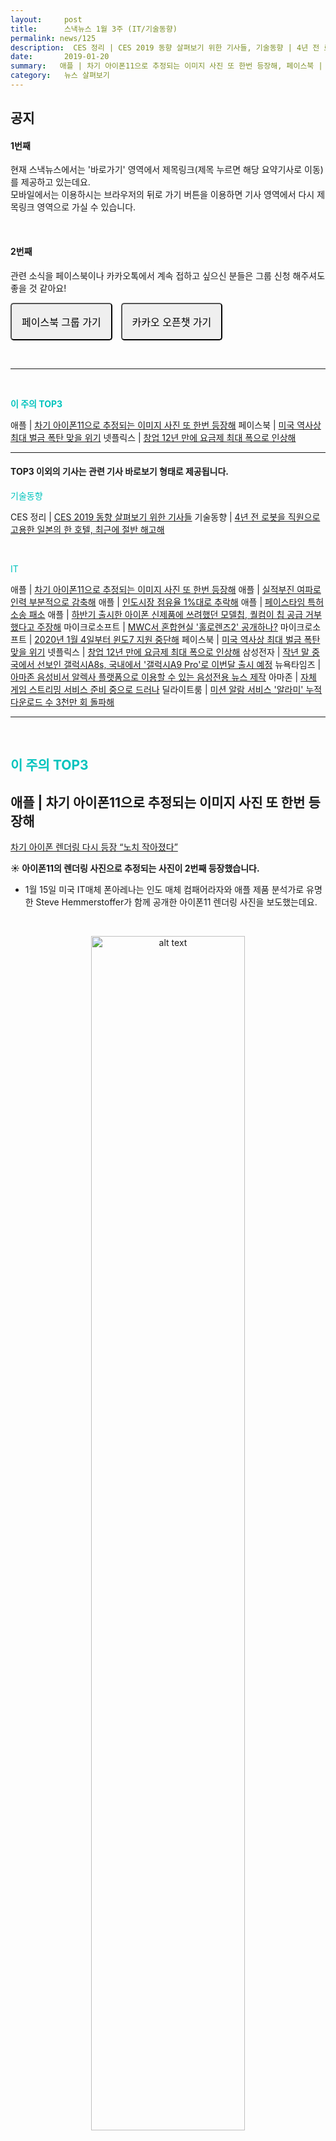 ```yaml
---
layout:     post
title:      스낵뉴스 1월 3주 (IT/기술동향)
permalink: news/125
description:  CES 정리 | CES 2019 동향 살펴보기 위한 기사들, 기술동향 | 4년 전 로봇을 직원으로 고용한 일본의 한 호텔, 최근에 절반 해고해, 애플 | 차기 아이폰11으로 추정되는 이미지 사진 또 한번 등장해, 애플 | 실적부진 여파로 인력 부분적으로 감축해, 애플 | 인도시장 점유율 1%대로 추락해, 애플 | 페이스타임 특허 소송 패소, 애플 | 하반기 출시한 아이폰 신제품에 쓰려했던 모델칩, 퀄컴이 칩 공급 거부했다고 주장해, 마이크로소프트 | MWC서 혼합현실 '홀로렌즈2' 공개하나?, 마이크로소프트 | 2020년 1월 4일부터 윈도7 지원 중단해, 페이스북 | 미국 역사상 최대 벌금 폭탄 맞을 위기, 넷플릭스 | 창업 12년 만에 요금제 최대 폭으로 인상해, 삼성전자 | 작년 말 중국에서 선보인 갤럭시A8s, 국내에서 '갤럭시A9 Pro'로 이번달 출시 예정, 뉴욕타임즈 | 아마존 음성비서 알렉사 플랫폼으로 이용할 수 있는 음성전용 뉴스 제작, 아마존 | 자체 게임 스트리밍 서비스 준비 중으로 드러나, 딜라이트룸 | 미션 알람 서비스 '알라미' 누적 다운로드 수 3천만 회 돌파해
date:       2019-01-20
summary:   애플 | 차기 아이폰11으로 추정되는 이미지 사진 또 한번 등장해, 페이스북 | 미국 역사상 최대 벌금 폭탄 맞을 위기, 넷플릭스 | 창업 12년 만에 요금제 최대 폭으로 인상해
category:   뉴스 살펴보기
---
```



## 공지

#### 1번째

현재 스낵뉴스에서는 '바로가기' 영역에서 제목링크(제목 누르면 해당 요약기사로 이동) 를 제공하고 있는데요.        
모바일에서는 이용하시는 브라우저의 뒤로 가기 버튼을 이용하면 기사 영역에서 다시 제목링크 영역으로 가실 수 있습니다.  

<br>

#### 2번째

관련 소식을 페이스북이나 카카오톡에서 계속 접하고 싶으신 분들은 그룹 신청 해주셔도 좋을 것 같아요!

<a class="button_post_a" href="https://www.facebook.com/groups/2025149054465611/?ref=group_browse_new" onclick="ga('send', 'event', 'post', 'click', 'facebook');" ><button class="button_post" style= "padding : 1rem 1rem; font-size : 16px; border-radius: 5px; margin-right : 10px;">페이스북 그룹 가기</button></a>
<a class="button_post_a" href="https://open.kakao.com/o/gKIXUx0" onclick="ga('send', 'event', 'post', 'click', 'kakao');" ><button class="button_post" style= "padding : 1rem 1rem; font-size : 16px; border-radius: 5px;">카카오 오픈챗 가기</button></a>

<br>


- - -

<br>

<a href="#top3"></a><span style = "color: #00c3bd; font-weight: 700;">이 주의 TOP3</span>

애플 | [차기 아이폰11으로 추정되는 이미지 사진 또 한번 등장해](#apple1_1_20)
페이스북 | [미국 역사상 최대 벌금 폭탄 맞을 위기](#facebook_1_20)
넷플릭스 | [창업 12년 만에 요금제 최대 폭으로 인상해](#netflix_1_20)

- - -

#### TOP3 이외의 기사는 관련 기사 바로보기 형태로 제공됩니다.


<a href="#tech"></a><span style = "color: #00c3bd">기술동향</span>

CES 정리 | [CES 2019 동향 살펴보기 위한 기사들](#cesSummary_1_20)
기술동향 | [4년 전 로봇을 직원으로 고용한 일본의 한 호텔, 최근에 절반 해고해](#tech1Robot_1_20)

<br>

<a href="#it"></a><span style = "color: #00c3bd">IT</span>

애플 | [차기 아이폰11으로 추정되는 이미지 사진 또 한번 등장해](#apple1_1_20)
애플 | [실적부진 여파로 인력 부분적으로 감축해](#apple2_1_20)
애플 | [인도시장 점유율 1%대로 추락해](#apple3_1_20)
애플 | [페이스타임 특허 소송 패소](#apple4_1_20)
애플 | [하반기 출시한 아이폰 신제품에 쓰려했던 모델칩, 퀄컴이 칩 공급 거부했다고 주장해](#apple5_1_20)
마이크로소프트 | [MWC서 혼합현실 '홀로렌즈2' 공개하나?](#microsoft1_1_20)
마이크로소프트 | [2020년 1월 4일부터 윈도7 지원 중단해](#microsoft2_1_20)
페이스북 | [미국 역사상 최대 벌금 폭탄 맞을 위기](#facebook_1_20)
넷플릭스 | [창업 12년 만에 요금제 최대 폭으로 인상해](#netflix_1_20)
삼성전자 | [작년 말 중국에서 선보인 갤럭시A8s, 국내에서 '갤럭시A9 Pro'로 이번달 출시 예정](#samsung_1_20)
뉴욕타임즈 | [아마존 음성비서 알렉사 플랫폼으로 이용할 수 있는 음성전용 뉴스 제작](#newyorktimes_1_20)
아마존 | [자체 게임 스트리밍 서비스 준비 중으로 드러나](#amazon_1_20)
딜라이트룸 | [미션 알람 서비스 '알라미' 누적 다운로드 수 3천만 회 돌파해](#delightroom_1_20)


- - -

<br>

## <a name="top3"></a><span style = "color: #00c3bd">이 주의 TOP3</span> 


## <a name="apple1_1_20"></a>애플 | 차기 아이폰11으로 추정되는 이미지 사진 또 한번 등장해
[차기 아이폰 렌더링 다시 등장 “노치 작아졌다”](https://news.naver.com/main/read.nhn?mode=LSD&mid=shm&sid1=105&oid=092&aid=0002154546)

<strong> &#9728; 아이폰11의 렌더링 사진으로 추정되는 사진이 2번째 등장했습니다.</strong>

- 1월 15일 미국 IT매체 폰아레나는 인도 매체 컴패어라자와 애플 제품 분석가로 유명한 Steve Hemmerstoffer가 함께 공개한 아이폰11 렌더링 사진을 보도했는데요.

<br>

<p align ="middle">    
 <img src="https://imgnews.pstatic.net/image/092/2019/01/16/0002154546_002_20190116151338904.jpg?type=w647" alt="alt text" width = "70%">
</p>

{: refdef: style="text-align: center;"}
###### _출처 : 컴패어라자_
{: refdef}


<br>



- 지난 주에 스낵뉴스에서 트위터리안 온리크스가 차기 아이폰의 렌더링 사진을 공개했다고 알려드렸는데요.
이번에 새롭게 공개된 차기 아이폰 렌더링은 작아진 노치와 달라진 후면 카메라 배치가 눈에 띄는 형태를 갖고 있습니다.

- 후면 카메라 배치가 수직에서 수평으로 바뀌었고, 카메라는 수평으로 자리잡고 있습니다. 
스피커 그릴이 위쪽으로 자리를 옮겼고, 노치가 좀 더 작아졌네요. 

- 폰아레나는 2019년 아이폰 시리즈는 기술 검증 테스트 단계에 있는 상태이며, 아직 제품 디자인이 확정되지 않은 것으로 보인다고 말했습니다.

<br>

## <a name="facebook_1_20"></a>페이스북 | 미국 역사상 최대 벌금 폭탄 맞을 위기
[페이스북, 美사상 최대 벌금폭탄 '위기'](https://news.naver.com/main/read.nhn?mode=LSD&mid=shm&sid1=105&oid=092&aid=0002154753)

<strong> &#9728; 페이스북이 개인정보 유출 혐의로 사상 최대 규모의 벌금을 부과받을 위기에 처했습니다.</strong>
 
- 1월 18일 워싱턴포스트는 미국 연방거래위원회가 정부와의 이용자 데이터 보호 협약을 위반한 페이스북에 엄청난 벌금을 부과하는 방안을 논의하기 위한 회의를 개최했다고 보도했습니다.

- 현재 미 연방거래위원회가 문제 삼고 있는 것은 작년에 불거졌던 케임브리지 애널리티카 스캔들을 통해 페이스북 이용자 8천 700만명의 개인 정보가 무단 도용된 부분이라고 하는데요.
현재 페이스북에 부과할 벌금 액수는 2012년 구글에 부과된 2천 250만 달러보다 훨씬 더 많은 규모가 될 것이며 업체 중에선 가장 많은 벌금을 부여 받게 될 전망이라고 합니다.

- 현재 페이스북도 개인정보 처리 관행 위반조사와 관련해 FTC와 대화를 하고 있자만 페이스북이 엄청난 규모의 벌금을 수용하면서 FTC와 타협할 지 여부는 알려지지 않았습니다.

<br>

## <a name="netflix_1_20"></a>넷플릭스 | 창업 12년 만에 요금제 최대 폭으로 인상해
[넷플릭스 창업 12년 만에 요금제 최대폭 인상…왜?](https://news.naver.com/main/read.nhn?mode=LSD&mid=shm&sid1=105&oid=079&aid=0003185706)

<strong> &#9728; 비디오 스트리밍 플랫폼 넷플릭스가 사상 최대폭의 요금 인상안을 전격 발표했습니다.</strong>

-  1월 15일 넷플릭스 측은 12년 만에 13 ~ 18%에 이르는 요금제 인상을 단행했습니다. 
발표 후 넷플릭스 주가는 장중 6% 가까이 급등했습니다.

- 넷플릭스는 월 7.99달러 베이직 요금제 → 월 9.99달러,   
월 10.99달러 스탠다드 요금제 → 월 12.99달러로 인상합니다.   
또한 4K 시청이 가능한 월 13.99달러 프리미엄 요금제는 15.99달러로 인상한다고 하네요.

- 넷플릭스가 스트리밍 서비스에 뛰어든 이후 가격을 올린 것은 모두 네 차례인데요.   
2017년 10월 3% 수준의 마지막 인상이 있었고, 2017년 전 가입자 순증과 주가 상승을 위한 소폭 인상이 있었습니다. 

- 회사는 신규 가입 고객부터 새로운 요금제를 적용하고 기존 가입자의 경우 3개월의 유예기간을 두기로 했습니다. 
이번 인상안은 미국 내 가입자에 한해 적용되지만 향후 다른 국가에도 인상안을 적용할 것 같습니다.   
현재까지 주로 가입 비중이 높은 북/중/남미 국가 대상으로 가격인상이 진행될 것으로 알려졌습니다. 

- 업계는 넷플릭스가 요금 인상을 통해 인기 오리지널 콘텐츠 제작에 막대한 비용을 투입하는데 필요한 자금을 확보하는 동시에 아마존, 디즈니, 애플 등의 경쟁자들을 상대하기 위한 자금을 조달하는데 도움을 받고자 했다고 이야기하고 있습니다. 

- 현재 넷플릭스는 미국 내 가입자 5800만 명, 그 외 가입자 수 7800만 명 등 모두 1억 3600만 명의 가입자를 확보하고 있습니다. 

<br>

- - -

<br>

## <a name="tech"></a><span style = "color: #00c3bd">기술동향</span> 3

## <a name="cesSummary_1_20"></a>CES 정리 | CES 2019 동향 살펴보기 위한 기사 모음

<br>

> [[CES 2019] 화면 넓지만 활용할 앱 부족…호주머니에 넣기 부담스러워](https://news.naver.com/main/read.nhn?mode=LSD&mid=shm&sid1=105&oid=009&aid=0004288021)

> [[CES2019] 유레카 파크에서 만난 한국 스타트업 6곳](https://news.naver.com/main/read.nhn?mode=LSD&mid=shm&sid1=105&oid=293&aid=0000023425)

> [[CES 2019｜결산①]로봇 시대 성큼…청소·배달부터 입는 로봇까지](http://news.newsway.co.kr/news/view?tp=1&ud=2019011414544265430)
 
> [[CES 2019｜결산②]5G시대 앞두고 콘텐츠·플랫폼 빅뱅](http://news.newsway.co.kr/news/view?tp=1&ud=2019011516142944140)



<br>

## <a name="tech1Robot_1_20"></a>기술동향 | 4년 전 로봇을 직원으로 고용한 일본의 한 호텔, 최근에 절반 해고해

<strong> &#9729; 컨시어지 로봇을 도입해 화제가 됐던 일본의 한 호텔이 이들 로봇이 일을 더 많이 야기한다며 절반을 해고했습니다.</strong>

- 1월 15일 월스트리트저널, 더버지 등 외신에 따르면 일본 나가사키 현에 위치한 헨나 호텔이 고용한 243개의 로봇 중 절반을 해고했다고 보도했습니다.

- 지난 2015년 7월 오픈한 이후 헨나 호텔은 휴머노이드 로봇 10개 비롯, IT 기술이 적용된 설비들이 다수 배치돼 이들이 사람의 일을 대신할 것이라는 기대를 모았습니다.  
호텔은 다국어가 가능한 휴머노이드 로봇에게 체크인 업무를 맡겼고, 투숙객이 안면 인식 시스템을 통해 객실 문을 열 수 있는 기능, 열감지 센서를 통해 실내 적정 온도를 맞춰주는 기능도 갖췄습니다.

- 히데오 사와다 하우스텐보스 회장은 개장 당시 "미래엔, 호텔 서비스의 90%가 로봇이 대신할 것"이라는 밝은 전망도 내놓았었는데요.

> #### 기사 전문으로 내용 더보기
[4년 전 로봇 고용한 日 호텔, 절반 해고](https://news.naver.com/main/read.nhn?mode=LSD&mid=shm&sid1=105&oid=092&aid=0002154523)


<br>


- - -


<br>


## <a name="it"></a><span style = "color: #00c3bd">IT</span>

## <a name="apple2_1_20"></a>애플 | 실적부진 여파로 인력 부분적으로 감축해


#### 소식 1 

&#9729; 애플이 실적 부진 여파로 채용 규모를 일부 줄일 계획을 세운 것으로 전해졌습니다.


- 1월 17일 블룸버그통신은 익명의 소식통들을 인용해  팀 쿡 최고경영자가 이달 초 회의에서 애플 직원들에게 이런 사실을 알렸다고 보도했습니다.  
회의에서 쿡 CEO는 실적 부진에 대한 대응으로 채용을 동결할 것인지를 묻는 말에 대해 채용 동결이 해결책이 될 수 없다고 생각하지만 일부 부문에서는 줄일 것이라고 답했다고 소식통들은 설명했습니다.

- 쿡은 어떤 부문에서 채용을 줄일 것인지 완전히 결정하지는 않았으나 인공지능(AI)팀과 같은 핵심 그룹에서는 새 직원들을 빠른 속도로 충원해나갈 것이라고 말했다고 하네요.

> #### 기사 전문으로 내용 더보기
[애플, 실적부진 여파로 인력 감축...AI는 충원](https://news.naver.com/main/read.nhn?mode=LSD&mid=shm&sid1=105&oid=215&aid=0000728056)  

<br>


#### 소식 2 

&#9729; 애플이 '차이나쇼크'에 직면하면서 아이폰 조립공장 노동자를 구조조정 했습니다.

- 1월 18일 일본 경제지 닛케이 아시안리뷰는 소식통을 인용해 애플 최대 협력 하청업체인 폭스콘이 이미 지난해 10월 이후 중국 정저우 소재 아이폰 조립공장에서 해고한 노동자 수가 5만명에 달한다고 보도했습니다. 

- 폭스콘은 매년 아이폰 신형모델 생산에 대비해 8월부터 이듬해 1월 말까지 매달 계약을 갱신하는 방식으로 노동자를 공장에 임시 투입해 왔는데,   
원래대로라면 노동자들은 1월말까지 근무하고 회사를 떠나는 게 맞지만 올해는 1월 말이 되기도 전에 벌써 5만명 노동자의 계약이 종료된 것입니다.

- 현재 선전에 본사를 둔 아이폰의 한 부품 공급업체도 근로자 4000명에게 지난해 10월부터 올 3월까지 반년간 쉬라고 통보한 상태라고 합니다. 

> #### 기사 전문으로 내용 더보기
["애플 차이나쇼크에..." 폭스콘 5만명 구조조정](https://www.ajunews.com/view/20190119132949129?fbclid=IwAR1iZjHAC0f5JuLheaiCa-zCvV3AJ2amnYVY3aRHdI_VTwG127BxJEy_7s0)


<br>

## <a name="apple3_1_20"></a>애플 | 인도시장 점유율 1%대로 추락해

<strong> &#9729; 애플이 세계 2위의 휴대전화 판매 시장인 인도에서 갈수록 존재감을 잃어가는 것으로 나타났습니다.</strong>


- 1월 15일 인도 일간 이코노믹타임스 등 현지 언론은 시장조사업체 카운터포인트 리서치 등의 통계를 인용해 지난해 인도시장의 아이폰 판매 대수(공장 출하 물량 기준)가 160만∼170만대에 그쳤다고 보도했습니다.

- 카운터포인트는 애플의 지난해 인도시장 판매 규모는 150만대를 판 2014년 수준으로 뒷걸음질 치면서 시장 점유율도 크게 줄었다고 설명했습니다.   
반면 인도의 스마트폰 판매 시장은 2014년 8천만대 규모에서 지난해 1억5천만대 규모로 급성장했다고 합니다.

> #### 기사 전문으로 내용 더보기
[애플, 인도시장 점유율 1%대로 추락…"고가 정책이 걸림돌"](https://news.naver.com/main/read.nhn?mode=LSD&mid=shm&sid1=105&oid=001&aid=0010581198)


<br>

## <a name="apple4_1_20"></a>애플 | 페이스타임 특허 소송 패소

<strong> &#9729; 애플이 버넷엑스와의 페이스타임 특허소송 항소심에서 패소했습니다.</strong>

- 1월 15일 미국 연방순회항소법원이 버넷엑스와 애플 간의 특허소송 항소심에서 애플 패소 판결을 했다고 맥루머스를 비롯한 주요 외신들이 일제히 보도했습니다.  
이번 판결로 애플은 1심 법원이 부과한 4억4천만 달러 배상금을 지불할 위기에 처했다고 하네요.

- 이번 소송은 2010년 버넷엑스와 애플을 제소하면서 시작됐습니다.   
당시 버넷엑스는 애플이 아이폰4와 아이팟터치, 아이패드 등에 자사 주문형 VPN 기술을 무단 도용했다고 주장했습니다.

> #### 기사 전문으로 내용 더보기
[애플, 페이스타임 특허소송 또 패소…"5천억원 배상"](https://news.naver.com/main/read.nhn?mode=LSD&mid=shm&sid1=105&oid=092&aid=0002154510)

<br>

## <a name="apple5_1_20"></a>애플 | 하반기 출시한 아이폰 신제품에 쓰려했던 모델칩, 퀄컴이 칩 공급 거부했다고 주장해

<strong> &#9728; 애플이 지난해 하반기 출시한 아이폰 신제품 XS와 XS MAX, XR에 퀄컴의 모뎀칩 탑재를 원했지만 퀄컴이 칩 공급을 거부했다고 주장했습니다.</strong>


- 미 IT매체 Cnet은 1월 14일 애플 최고운영책임자(COO) 제프 윌리엄스는 미 연방무역위원회(FTC) 증언에서 "끝내 그들(퀄컴)은 우리를 지원하지 않았고 우리에게 칩을 팔지 않으려 했다"라고 말했다고 보도했습니다.

- 현재 애플과 퀄컴은 2017년부터 특허권 문제로 여러 나라 법원에서 소송을 벌이고 있는데요.  
최근 퀄컴이 중국과 독일에서 벌인 소송에서 승소해 이들 두 나라에서 퀄컴 칩을 탑재한 아이폰 구모델의 판매를 중단하도록 하는 법원 결정이 내려지기도 했습니다.


> #### 기사 전문으로 내용 더보기
[애플 "퀄컴이 아이폰XS 들어갈 모뎀칩 팔기를 거부했다"](https://news.naver.com/main/read.nhn?mode=LSD&mid=shm&sid1=105&oid=001&aid=0010579984)


<br>

## <a name="microsoft1_1_20"></a>마이크로소프트 | MWC서 혼합현실 '홀로렌즈2' 공개하나?

<strong> &#9728; 마이크로소프트가 혼합현실 기기 홀로렌즈2를 2월 24일 공개할 예정입니다.</strong>

-  1월 16일 미국 씨넷에 따르면, 마이크로소프트는 2월 24일 모바일월드콩그래스(MWC)에서 초청행사를 개최한다고 합니다.  
이날 행사에서 홀로렌즈2가 공개될 것으로 보이는데요. 

- 홀로렌즈는 2016년 처음 공개된 제품입니다.   
증강현실(AR)과 가상현실(VR)을 혼합한 최초의 기기로 주목받았습니다.용자경험(UX) 개선 등을 보여줄 것으로 기대된다. 

> #### 기사 전문으로 내용 더보기
[MS, MWC서 '홀로렌즈2' 공개하나](http://www.zdnet.co.kr/view/?no=20190117122829)

<br>

## <a name="microsoft2_1_20"></a>마이크로소프트 | 2020년 1월 4일부터 윈도7 지원 중단해

<strong> &#9729; 마이크로소프트가2020년 1월 14일부터 윈도7을 더 이상 지원하지 않는다고 합니다.</strong>

- MS의 지원 중단은 이제 더 이상의 업데이트나 보안 패치를 제공하지 않는다는 것을 의미합니다.   
브래드 앤더슨 마이크로소프트365 부사장은 MS 공식 블로그를 통해 "기술 변화와 업그레이드는 필연적”이라며, "마이크로소프트365가 탑재된 최신 데스크톱으로 전환하기 위해 당신이 해야 할 일을 시작할 가장 좋은 시기"라고 밝혔습니다. 


> #### 기사 전문으로 내용 더보기
[MS, 내년 1월14일부터 윈도7 지원 중단](http://www.zdnet.co.kr/view/?no=20190115083541)


<br>


## <a name="samsung_1_20"></a>삼성전자 | 작년 말 중국에서 선보인 갤럭시A8s, 국내에서 '갤럭시A9 Pro'로 이번달 출시 예정

<strong> &#9728; 홀 디스플레이를 탑재한 삼성전자의 갤럭시A8s가 이번달 국내에 출시됩니다. </strong>

- 1월 16일 이동통신업계에 따르면 삼성전자는 작년 말 중국에서 첫선을 보인 갤럭시A8s를 이달 중 '갤럭시A9 프로'라는 이름으로 국내에 출시할 예정이라고 합니다. 
이 제품은 상단 한쪽 카메라를 위한 작은 구멍만 남기고 전면을 디스플레이로 채운 형태가 특징입니다.   

- 6.4인치 디스플레이에 퀄컴 스냅드래곤 710 프로세서를 탑재했고 2천400만·1천만·500만 화소 후면 트리플 카메라와 전면 2천400만 화소 싱글 카메라를 장착했습니다.  
가격은 50만원대 전후가 될 것으로 예상된다고 하네요.


> #### 기사 전문으로 내용 더보기
[첫 '홀 디스플레이'폰 삼성 갤럭시A9프로 이달 국내 출시](https://news.naver.com/main/read.nhn?mode=LSD&mid=shm&sid1=105&oid=001&aid=0010582795)


<br>

## <a name="newyorktimes_1_20"></a>뉴욕타임즈 | 아마존 음성비서 알렉사 플랫폼으로 이용할 수 있는 음성전용 뉴스 제작

<strong> &#9728; 미국 일간지 뉴욕타임스가 아마존의 음성인식 비서 알렉사에 특화된 뉴스 콘텐츠를 제작합니다.</strong>

- 1월 11일 뉴욕타임스는 자사 유명 팟캐스트 진행자가 읽어주는 단신 뉴스 프로그램과 뉴스 퀴즈 서비스를 알렉사에 도입했다고 밝혔습니다.  
이번 뉴욕타임스의 시도는 인터넷판 뉴스 보도 외에도 알렉사만을 위한 콘텐츠를 따로 제작했다는 데 의의가 있는데요. 

- 알렉사 이용자들은 알렉사에게 "알렉사, 속보 뉴스 알려줘"라고 질문하면 해당 기능을 사용할 수 있다고 합니다.

> #### 기사 전문으로 내용 더보기
["알렉사, 뉴스 읽어줘!"...NYT, 음성전용 뉴스 제작](http://www.zdnet.co.kr/view/?no=20190113123718)


<br>

## <a name="amazon_1_20"></a>아마존 | 자체 게임 스트리밍 서비스 준비 중으로 드러나

<strong> &#9728; 이커머스 기업 아마존이 게임 스트리밍 서비스를 개발 중이라는 보도가 나왔습니다.</strong>


- 1월 10일디인포메이션 등 여러 외신에 따르면 아마존은 자체 게임 스트리밍 서비스를 개발 중이며 게임 퍼블리셔와 게임 타이틀에 대한 논의도 진행 중이라고 합니다.  
게임 스트리밍 서비스는 내년 초 이후 출시될 것으로 예상됩니다. 

- 아마존은 현재 아마존 프라임 가입자에게 ‘트위치 프라임(Twitch Prime)’을 통해 매월 무료 게임을 제공하는 제한된 형태의 스트리밍 서비스를 지원 중입니다. 


> #### 기사 전문으로 내용 더보기
[“아마존, 자체 게임 스트리밍 서비스 준비 중”](http://www.zdnet.co.kr/view/?no=20190111081856)


<br>

## <a name="delightroom_1_20"></a>딜라이트룸 | 미션 알람 서비스 '알라미' 누적 다운로드 수 3천만 회 돌파해

<strong> &#9728;  미션 알람 앱 ‘알라미’를 운영하는 딜라이트룸이 이번 달 앱스토어 합산 전 세계 누적 앱 다운로드 수가 3천만을 돌파했다고 밝혔습니다.</strong>

- 알라미는 ‘무조건 깨우는 알람’이라는 컨셉으로, 사진 찍기, 수학 문제 풀기, 폰 흔들기 등 사용자가 사전에 선택한 미션을 수행해야만 알람이 해제되는 미션알람 서비스입니다. 

- 딜라이트룸은 알라미를 통해 전 세계 97개국 앱스토어 카테고리 1위, 앱스토어 평점 4.8, 리뷰 80만 개 등의 성과를 냈습니다. 

> #### 기사 전문으로 내용 더보기
[미션 알람 앱 ‘알라미’ 누적 다운로드 수 3천만](https://platum.kr/archives/114641)

<br>


- - -

스낵뉴스에 건의할 점, 문의할 점이 있다면 언제든지 댓글 혹은 메일으로 주세요!
그리고 혹시 이번주 뉴스가 괜찮았다면 아래 버튼을 눌러, 어땠는지 알려주실 수 있나요?

<a class="button_post_a" href="https://seanlion.typeform.com/to/wT0BmG" onclick="ga('send', 'event', 'post', 'click', 'typeform_survey');" ><button class="button_post" style= "padding : 1rem 1rem; font-size : 16px; border-radius: 12px; margin-right : 10px; background-color : #208fbf;" >의견 전달하러가기</button></a>


응원해주시는 모든 구독자님께 진심으로 감사드립니다!

